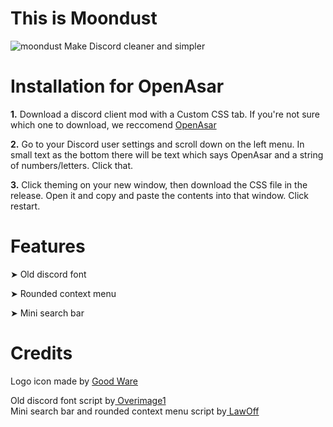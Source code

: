 # This is Moondust
![moondust](https://user-images.githubusercontent.com/119730985/205442571-74b0572f-622e-4f3f-9440-f07959813d2d.png)
Make Discord cleaner and simpler

# Installation for OpenAsar
**1.** Download a discord client mod with a Custom CSS tab. If you're not sure which one to download, we reccomend <a href="https://openasar.dev" title="OpenAsar"> OpenAsar </a>

**2.** Go to your Discord user settings and scroll down on the left menu. In small text as the bottom there will be text which says OpenAsar and a string of numbers/letters. Click that.

**3.** Click theming on your new window, then download the CSS file in the release. Open it and copy and paste the contents into that window. Click restart.

# Features
➤ Old discord font

➤ Rounded context menu

➤ Mini search bar

# Credits
<div> Logo icon made by <a href="https://www.flaticon.com/authors/good-ware" title="Good Ware"> Good Ware </a>
                                               
Old discord font script by<a href="https://github.com/Overimagine1" title="Overimagine1"> Overimage1 </a>                                                
Mini search bar and rounded context menu script by<a href="https://github.com/LawOff" title="LawOff"> LawOff </a>
